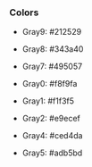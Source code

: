 ### Colors

-   Gray9: #212529
-   Gray8: #343a40
-   Gray7: #495057

-   Gray0: #f8f9fa
-   Gray1: #f1f3f5
-   Gray2: #e9ecef

-   Gray4: #ced4da
-   Gray5: #adb5bd